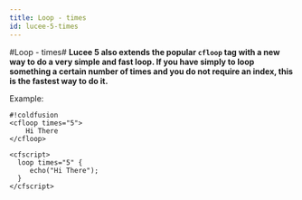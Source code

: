 ```yaml
---
title: Loop - times
id: lucee-5-times
---
```


#Loop - times#
**Lucee 5 also extends the popular `cfloop` tag with a new way to do a very simple and fast loop. If you have simply to loop something a certain number of times and you do not require an index, this is the fastest way to do it.**

Example:
```
#!coldfusion
<cfloop times="5">
    Hi There
</cfloop>

<cfscript>
  loop times="5" {
     echo("Hi There");
  }
</cfscript>
```
